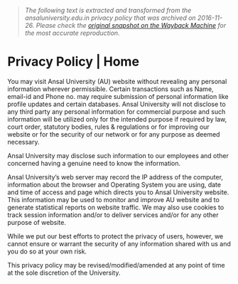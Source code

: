 > *The following text is extracted and transformed from the ansaluniversity.edu.in privacy policy that was archived on 2016-11-26. Please check the [original snapshot on the Wayback Machine](https://web.archive.org/web/20161126142505id_/http%3A//www.ansaluniversity.edu.in/privacy-policy-2) for the most accurate reproduction.*

# Privacy Policy | Home

You may visit Ansal University (AU) website without revealing any personal information wherever permissible. Certain transactions such as Name, email-id and Phone no. may require submission of personal information like profile updates and certain databases. Ansal University will not disclose to any third party any personal information for commercial purpose and such information will be utilized only for the intended purpose if required by law, court order, statutory bodies, rules & regulations or for improving our website or for the security of our network or for any purpose as deemed necessary.

Ansal University may disclose such information to our employees and other concerned having a genuine need to know the information.

Ansal University’s web server may record the IP address of the computer, information about the browser and Operating System you are using, date and time of access and page which directs you to Ansal University website. This information may be used to monitor and improve AU website and to generate statistical reports on website traffic. We may also use cookies to track session information and/or to deliver services and/or for any other purpose of website.

While we put our best efforts to protect the privacy of users, however, we cannot ensure or warrant the security of any information shared with us and you do so at your own risk.

This privacy policy may be revised/modified/amended at any point of time at the sole discretion of the University.
